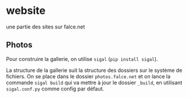 # website
une partie des sites sur falce.net

## Photos

Pour construire la gallerie, on utilise `sigal` (`pip install sigal`).

La structure de la gallerie suit la structure des dossiers sur le système de fichiers. On se place dans le dossier `photos.falce.net` et on lance la commande `sigal build` qui va mettre à jour le dossier `_build`, en utilisant `sigal.conf.py` comme config par défaut.